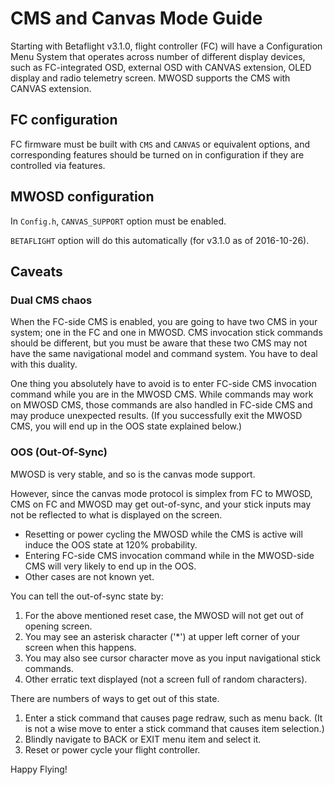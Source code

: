 # CMS and Canvas Mode Guide

Starting with Betaflight v3.1.0, flight controller (FC) will have a Configuration Menu System that operates across number of different display devices, such as FC-integrated OSD, external OSD with CANVAS extension, OLED display and radio telemetry screen. MWOSD supports the CMS with CANVAS extension.

## FC configuration

FC firmware must be built with `CMS` and `CANVAS` or equivalent options, and corresponding features should be turned on in configuration if they are controlled via features.

## MWOSD configuration

In `Config.h`, `CANVAS_SUPPORT` option must be enabled.

`BETAFLIGHT` option will do this automatically (for v3.1.0 as of 2016-10-26).

## Caveats

### Dual CMS chaos

When the FC-side CMS is enabled, you are going to have two CMS in your system; one in the FC and one in MWOSD. CMS invocation stick commands should be different, but you must be aware that these two CMS may not have the same navigational model and command system. You have to deal with this duality.

One thing you absolutely have to avoid is to enter FC-side CMS invocation command while you are in the MWOSD CMS. While commands may work on MWOSD CMS, those commands are also handled in FC-side CMS and may produce unexpected results. (If you successfully exit the MWOSD CMS, you will end up in the OOS state explained below.)

### OOS (Out-Of-Sync)

MWOSD is very stable, and so is the canvas mode support. 

However, since the canvas mode protocol is simplex from FC to MWOSD, CMS on FC and MWOSD may get out-of-sync, and your stick inputs may not be reflected to what is displayed on the screen.

- Resetting or power cycling the MWOSD while the CMS is active will induce the OOS state at 120% probability.
- Entering FC-side CMS invocation command while in the MWOSD-side CMS will very likely to end up in the OOS.
- Other cases are not known yet.

You can tell the out-of-sync state by:
1. For the above mentioned reset case, the MWOSD will not get out of opening screen.
2. You may see an asterisk character ('*') at upper left corner of your screen when this happens.
3. You may also see cursor character move as you input navigational stick commands.
4. Other erratic text displayed (not a screen full of random characters).

There are numbers of ways to get out of this state.
1. Enter a stick command that causes page redraw, such as menu back. (It is not a wise move to enter a stick command that causes item selection.)
2. Blindly navigate to BACK or EXIT menu item and select it.
3. Reset or power cycle your flight controller.

Happy Flying!
